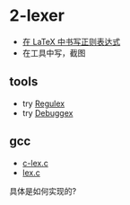 # 2-lexer

- [在 LaTeX 中书写正则表达式](https://stackoverflow.com/questions/2528797/writing-a-regex-in-latex/2528843)
- 在工具中写，截图

## tools
- try [Regulex](https://jex.im/regulex/)
- try [Debuggex](https://www.debuggex.com/)

## gcc
- [c-lex.c](https://github.com/gcc-mirror/gcc/blob/master/gcc/c-family/c-lex.c)
- [lex.c](https://github.com/gcc-mirror/gcc/blob/master/libcpp/lex.c)

具体是如何实现的?